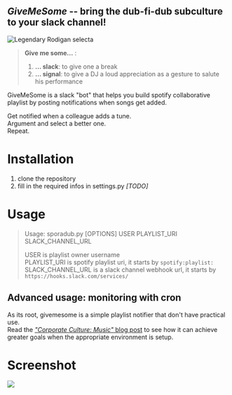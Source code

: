 ## *GiveMeSome* -- bring the dub-fi-dub subculture to your slack channel!

![Legendary Rodigan selecta](https://i.imgur.com/oCsl3oC.jpg)

> **Give me some...** :
>   1.  **... slack**: to give one a break
>   2.  **... signal**: to give a DJ a loud appreciation as a gesture to salute his performance



GiveMeSome is a slack "bot" that helps you build spotify collaborative playlist by posting notifications when songs get added.

Get notified when a colleague adds a tune.  
Argument and select a better one.  
Repeat.

# Installation

1. clone the repository
2. fill in the required infos in settings.py *[TODO]*

# Usage

> Usage: sporadub.py [OPTIONS] USER PLAYLIST_URI SLACK_CHANNEL_URL  
>
> USER is playlist owner username  
> PLAYLIST_URI is spotify playlist uri, it starts by `spotify:playlist:`  
> SLACK_CHANNEL_URL is a slack channel webhook url, it starts by `https://hooks.slack.com/services/`

## Advanced usage: monitoring with cron

As its root, givemesome is a simple playlist notifier that don't have practical use.  
Read the [_"Corporate Culture: Music"_ blog post]() to see how it can achieve greater goals when the appropriate environment is setup.


# Screenshot

![](https://i.imgur.com/bBSYojM.jpg)

